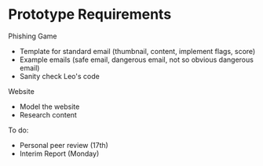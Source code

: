# Prototype Requirements

Phishing Game
- Template for standard email (thumbnail, content, implement flags, score)
- Example emails (safe email, dangerous email, not so obvious dangerous email)
- Sanity check Leo's code

Website
- Model the website
- Research content

To do:
- Personal peer review (17th)
- Interim Report (Monday)